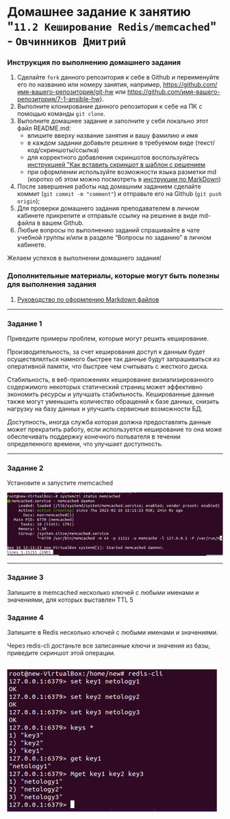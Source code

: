 # Домашнее задание к занятию "`11.2 Кеширование Redis/memcached`" - `Овчинников Дмитрий`


### Инструкция по выполнению домашнего задания

   1. Сделайте `fork` данного репозитория к себе в Github и переименуйте его по названию или номеру занятия, например, https://github.com/имя-вашего-репозитория/git-hw или  https://github.com/имя-вашего-репозитория/7-1-ansible-hw).
   2. Выполните клонирование данного репозитория к себе на ПК с помощью команды `git clone`.
   3. Выполните домашнее задание и заполните у себя локально этот файл README.md:
      - впишите вверху название занятия и вашу фамилию и имя
      - в каждом задании добавьте решение в требуемом виде (текст/код/скриншоты/ссылка)
      - для корректного добавления скриншотов воспользуйтесь [инструкцией "Как вставить скриншот в шаблон с решением](https://github.com/netology-code/sys-pattern-homework/blob/main/screen-instruction.md)
      - при оформлении используйте возможности языка разметки md (коротко об этом можно посмотреть в [инструкции  по MarkDown](https://github.com/netology-code/sys-pattern-homework/blob/main/md-instruction.md))
   4. После завершения работы над домашним заданием сделайте коммит (`git commit -m "comment"`) и отправьте его на Github (`git push origin`);
   5. Для проверки домашнего задания преподавателем в личном кабинете прикрепите и отправьте ссылку на решение в виде md-файла в вашем Github.
   6. Любые вопросы по выполнению заданий спрашивайте в чате учебной группы и/или в разделе “Вопросы по заданию” в личном кабинете.
   
Желаем успехов в выполнении домашнего задания!
   
### Дополнительные материалы, которые могут быть полезны для выполнения задания

1. [Руководство по оформлению Markdown файлов](https://gist.github.com/Jekins/2bf2d0638163f1294637#Code)

---

### Задание 1

Приведите примеры проблем, которые могут решить кеширование.

Производительность, за счет кеширования доступ к данным будет осуществлялться намного 
быстрее так данные будут запрашиваться из оперативной памяти, что быстрее чем считывать 
с жесткого диска. 

Стабильность, в веб-приложениях кеширование визиализированного содержимого
некоторых статический страниц может эффективно экономить ресурсы и улучшать 
стабильность. Кешированные данные также могут уменьшить количество обращений к базе 
данных, снизить нагрузку на базу данных и улучшить сервисные возможности БД.

Доступность, иногда служба которая должна предоставлять данные может прекратить работу, 
если используется кеширование то она може обеспечивать поддержку конечного польвателя
в течении определенного времени, что улучшает доступность. 

---

### Задание 2

Установите и запустите memcached

![memcached](https://github.com/dmitri13/11.2/blob/main/img/memcached.png)
 
---

### Задание 3

Запишите в memcached несколько ключей с любыми именами и значениями, для которых выставлен TTL 5



### Задание 4

Запишите в Redis несколько ключей с любыми именами и значениями.

Через redis-cli достаньте все записанные ключи и значения из базы, приведите скриншот этой операции.

![redis](https://github.com/dmitri13/11.2/blob/main/img/redis.png)
-


